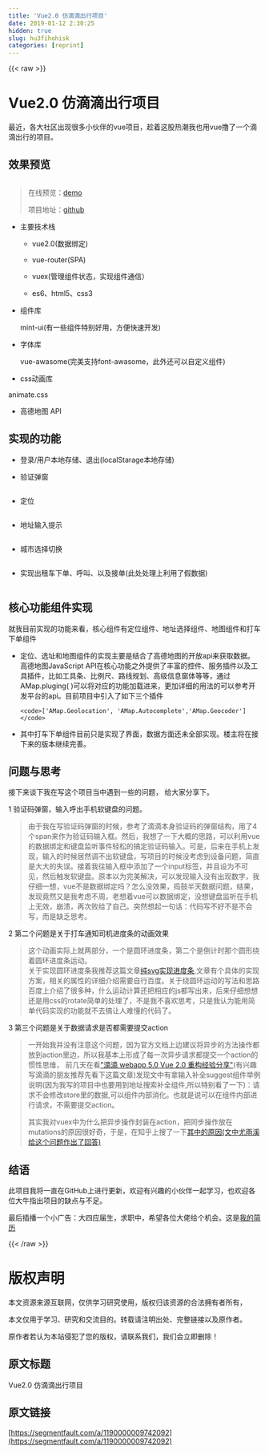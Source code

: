 ```yaml
---
title: 'Vue2.0 仿滴滴出行项目' 
date: 2019-01-12 2:30:25
hidden: true
slug: hu3fihohisk
categories: [reprint]
---
```


{{< raw >}}

                    
<h1 id="articleHeader0">Vue2.0 仿滴滴出行项目</h1>
<p>最近，各大社区出现很多小伙伴的vue项目，趁着这股热潮我也用vue撸了一个滴滴出行的项目。</p>
<h2 id="articleHeader1">效果预览</h2>
<p><span class="img-wrap"><img data-src="/img/remote/1460000009742095?w=320&amp;h=569" src="https://static.alili.tech/img/remote/1460000009742095?w=320&amp;h=569" alt="" title="" style="cursor: pointer; display: inline;"></span></p>
<blockquote>
<p>在线预览：<a href="https://uncleze2017.github.io/vue-didi-demo/index.html" rel="nofollow noreferrer" target="_blank">demo</a></p>
<p>项目地址：<a href="https://github.com/uncleze2017/Imitation-DIDI-project" rel="nofollow noreferrer" target="_blank">github</a></p>
</blockquote>
<ul>
<li>
<p>主要技术栈</p>
<ul>
<li><p>vue2.0(数据绑定)</p></li>
<li><p>vue-router(SPA)</p></li>
<li><p>vuex(管理组件状态，实现组件通信）</p></li>
<li><p>es6、html5、css3</p></li>
</ul>
</li>
<li>
<p>组件库 </p>
<p>mint-ui(有一些组件特别好用，方便快速开发)</p>
</li>
<li>
<p>字体库</p>
<p>vue-awasome(完美支持font-awasome，此外还可以自定义组件)</p>
</li>
<li><p>css动画库</p></li>
</ul>
<p>animate.css</p>
<ul><li><p>高德地图 API</p></li></ul>
<h2 id="articleHeader2">实现的功能</h2>
<ul>
<li><p>登录/用户本地存储、退出(localStarage本地存储)</p></li>
<li><p>验证弹窗</p></li>
</ul>
<p><span class="img-wrap"><img data-src="/img/remote/1460000009742096?w=282&amp;h=497" src="https://static.alili.tech/img/remote/1460000009742096?w=282&amp;h=497" alt="" title="" style="cursor: pointer;"></span></p>
<ul><li><p>定位</p></li></ul>
<p><span class="img-wrap"><img data-src="/img/remote/1460000009742097?w=281&amp;h=498" src="https://static.alili.tech/img/remote/1460000009742097?w=281&amp;h=498" alt="" title="" style="cursor: pointer;"></span></p>
<ul><li><p>地址输入提示</p></li></ul>
<p><span class="img-wrap"><img data-src="/img/remote/1460000009742098?w=320&amp;h=566" src="https://static.alili.tech/img/remote/1460000009742098?w=320&amp;h=566" alt="" title="" style="cursor: pointer;"></span></p>
<ul><li><p>城市选择切换</p></li></ul>
<p><span class="img-wrap"><img data-src="/img/remote/1460000009742099?w=322&amp;h=567" src="https://static.alili.tech/img/remote/1460000009742099?w=322&amp;h=567" alt="" title="" style="cursor: pointer;"></span></p>
<ul><li><p>实现出租车下单、呼叫、以及接单(此处处理上利用了假数据)</p></li></ul>
<p><span class="img-wrap"><img data-src="/img/remote/1460000009742095?w=320&amp;h=569" src="https://static.alili.tech/img/remote/1460000009742095?w=320&amp;h=569" alt="" title="" style="cursor: pointer;"></span></p>
<h2 id="articleHeader3">核心功能组件实现</h2>
<p>就我目前实现的功能来看，核心组件有定位组件、地址选择组件、地图组件和打车下单组件</p>
<ul>
<li>
<p>定位、选址和地图组件的实现主要是结合了高德地图的开放api来获取数据。高德地图JavaScript API在核心功能之外提供了丰富的控件、服务插件以及工具插件，比如工具条、比例尺、路线规划、高级信息窗体等等，通过AMap.pluging( )可以将对应的功能加载进来，更加详细的用法的可以参考开发平台的api。目前项目中引入了如下三个插件</p>
<div class="widget-codetool" style="display:none;">
      <div class="widget-codetool--inner">
      <span class="selectCode code-tool" data-toggle="tooltip" data-placement="top" title="" data-original-title="全选"></span>
      <span type="button" class="copyCode code-tool" data-toggle="tooltip" data-placement="top" data-clipboard-text="<code>['AMap.Geolocation', 'AMap.Autocomplete','AMap.Geocoder']</code>
" title="" data-original-title="复制"></span>
      <span type="button" class="saveToNote code-tool" data-toggle="tooltip" data-placement="top" title="" data-original-title="放进笔记"></span>
      </div>
      </div><pre class="hljs clean"><code>&lt;<span class="hljs-keyword">code</span>&gt;[<span class="hljs-string">'AMap.Geolocation'</span>, <span class="hljs-string">'AMap.Autocomplete'</span>,<span class="hljs-string">'AMap.Geocoder'</span>]&lt;/<span class="hljs-keyword">code</span>&gt;
</code></pre>
</li>
<li><p>其中打车下单组件目前只是实现了界面，数据方面还未全部实现。楼主将在接下来的版本继续完善。</p></li>
</ul>
<h2 id="articleHeader4">问题与思考</h2>
<p>接下来谈下我在写这个项目当中遇到一些的问题， 给大家分享下。</p>
<p>1  验证码弹窗，输入呼出手机软键盘的问题。</p>
<blockquote><p>由于我在写验证码弹窗的时候，参考了滴滴本身验证码的弹窗结构，用了4个span来作为验证码输入框。然后，我想了一下大概的思路，可以利用vue的数据绑定和键盘监听事件轻松的搞定验证码输入。可是，后来在手机上发现，输入的时候居然调不出软键盘，写项目的时候没考虑到设备问题，简直是大大的失误。接着我往输入框中添加了一个input标签，并且设为不可见，然后触发软键盘。原本以为完美解决，可以发现输入没有出现数字，我仔细一想，vue不是数据绑定吗？怎么没效果，捣鼓半天数据问题，结果，发现竟然又是我考虑不周，老想着vue可以数据绑定，没想键盘监听在手机上无效，崩溃，再次败给了自己。突然想起一句话：代码写不好不是不会写，而是缺乏思考。</p></blockquote>
<p>2 第二个问题是关于打车通知司机进度条的动画效果</p>
<blockquote><p>这个动画实际上就两部分，一个是圆环进度条，第二个是倒计时那个圆形绕着圆环进度条运动。<br>关于实现圆环进度条我推荐这篇文章<a href="http://www.w3cplus.com/svg/pure-svg-progress-circles.html" rel="nofollow noreferrer" target="_blank">纯svg实现进度条</a>,文章有个具体的实现方案，相关的属性的详细介绍需要自行百度。关于绕圆环运动的写法和思路百度上介绍了很多种，什么运动计算还把相应的js都写出来，后来仔细想想还是用css的rotate简单的处理了，不是我不喜欢思考，只是我认为能用简单代码实现的功能就不去搞让人难懂的代码了。</p></blockquote>
<p>3 第三个问题是关于数据请求是否都需要提交action</p>
<blockquote>
<p>一开始我并没有注意这个问题，因为官方文档上边建议将异步的方法操作都放到action里边，所以我基本上形成了每一次异步请求都提交一个action的惯性思维， 前几天在看<a href="https://juejin.im/post/58c8d226ac502e00587f60cd" rel="nofollow noreferrer" target="_blank">"滴滴 webapp 5.0 Vue 2.0 重构经验分享"</a>(有兴趣写滴滴的朋友推荐先看下这篇文章)发现文中有拿输入补全suggest组件举例说明(因为我写的项目中也要用到地址搜索补全组件,所以特别看了一下)：请求不会修改store里的数据,可以组件内部消化。也就是说可以在组件内部进行请求，不需要提交action。</p>
<p>其实我对vuex中为什么把异步操作封装在action，把同步操作放在mutations的原因很好奇，于是，在知乎上搜了一下<a href="https://www.zhihu.com/question/48759748/answer/112823337?from=profile_answer_card" rel="nofollow noreferrer" target="_blank">其中的原因(文中尤雨溪给这个问题作出了回答)</a></p>
</blockquote>
<h2 id="articleHeader5">结语</h2>
<p>此项目我将一直在GitHub上进行更新，欢迎有兴趣的小伙伴一起学习，也欢迎各位大牛指出项目的缺点与不足。</p>
<p>最后插播一个小广告：大四应届生，求职中，希望各位大佬给个机会。这是<a href="https://uncleze2017.github.io/vue-didi-demo/about.html" rel="nofollow noreferrer" target="_blank">我的简历</a></p>

                
{{< /raw >}}

# 版权声明
本文资源来源互联网，仅供学习研究使用，版权归该资源的合法拥有者所有，

本文仅用于学习、研究和交流目的。转载请注明出处、完整链接以及原作者。

原作者若认为本站侵犯了您的版权，请联系我们，我们会立即删除！

## 原文标题
Vue2.0 仿滴滴出行项目

## 原文链接
[https://segmentfault.com/a/1190000009742092](https://segmentfault.com/a/1190000009742092)

